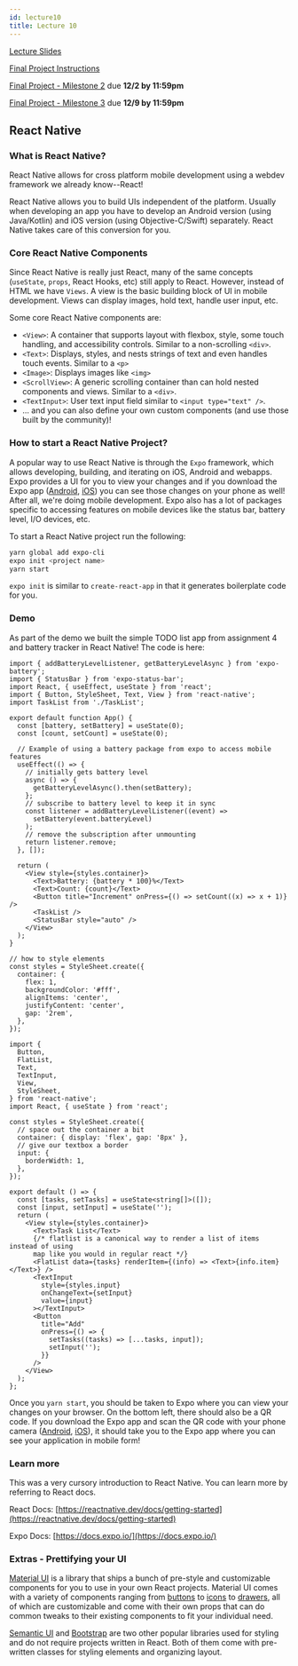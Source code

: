 ```yaml
---
id: lecture10
title: Lecture 10
---
```


[Lecture Slides](https://docs.google.com/presentation/d/1tVozUya-oCwHNIHjMt926mJxvxdInIAWSN_4j19a94I/edit?usp=sharing)

[Final Project Instructions](/docs/finalproject)

[Final Project - Milestone 2](/docs/finalproject#milestone-2) due **12/2 by 11:59pm**

[Final Project - Milestone 3](/docs/finalproject#milestone-3) due **12/9 by 11:59pm**

## React Native

### What is React Native?

React Native allows for cross platform mobile development using a webdev framework we already know--React!

React Native allows you to build UIs independent of the platform. Usually when developing an app you have to develop an Android version (using Java/Kotlin) and iOS version (using Objective-C/Swift) separately. React Native takes care of this conversion for you.

### Core React Native Components

Since React Native is really just React, many of the same concepts (`useState`, `props`, React Hooks, etc) still apply to React. However, instead of HTML we have `Views`. A view is the basic building block of UI in mobile development. Views can display images, hold text, handle user input, etc.

Some core React Native components are:

- `<View>`: A container that supports layout with flexbox, style, some touch handling, and accessibility controls. Similar to a non-scrolling `<div>`.
- `<Text>`: Displays, styles, and nests strings of text and even handles touch events. Similar to a `<p>`
- `<Image>`: Displays images like `<img>`
- `<ScrollView>`: A generic scrolling container than can hold nested components and views. Similar to a `<div>`.
- `<TextInput>`: User text input field similar to `<input type="text" />`.
- ... and you can also define your own custom components (and use those built by the community)!

### How to start a React Native Project?

A popular way to use React Native is through the `Expo` framework, which allows developing, building, and iterating on iOS, Android and webapps. Expo provides a UI for you to view your changes and if you download the Expo app ([Android](https://play.google.com/store/apps/details?id=host.exp.exponent&hl=en_US), [iOS](https://apps.apple.com/us/app/expo-client/id982107779)) you can see those changes on your phone as well! After all, we're doing mobile development. Expo also has a lot of packages specific to accessing features on mobile devices like the status bar, battery level, I/O devices, etc.

To start a React Native project run the following:

```bash
yarn global add expo-cli
expo init <project name>
yarn start
```

`expo init` is similar to `create-react-app` in that it generates boilerplate code for you.

### Demo

As part of the demo we built the simple TODO list app from assignment 4 and battery tracker in React Native! The code is here:

```tsx title="App.tsx"
import { addBatteryLevelListener, getBatteryLevelAsync } from 'expo-battery';
import { StatusBar } from 'expo-status-bar';
import React, { useEffect, useState } from 'react';
import { Button, StyleSheet, Text, View } from 'react-native';
import TaskList from './TaskList';

export default function App() {
  const [battery, setBattery] = useState(0);
  const [count, setCount] = useState(0);

  // Example of using a battery package from expo to access mobile features
  useEffect(() => {
    // initially gets battery level
    async () => {
      getBatteryLevelAsync().then(setBattery);
    };
    // subscribe to battery level to keep it in sync
    const listener = addBatteryLevelListener((event) =>
      setBattery(event.batteryLevel)
    );
    // remove the subscription after unmounting
    return listener.remove;
  }, []);

  return (
    <View style={styles.container}>
      <Text>Battery: {battery * 100}%</Text>
      <Text>Count: {count}</Text>
      <Button title="Increment" onPress={() => setCount((x) => x + 1)} />
      <TaskList />
      <StatusBar style="auto" />
    </View>
  );
}

// how to style elements
const styles = StyleSheet.create({
  container: {
    flex: 1,
    backgroundColor: '#fff',
    alignItems: 'center',
    justifyContent: 'center',
    gap: '2rem',
  },
});
```

```tsx title=Playlist.tsx
import {
  Button,
  FlatList,
  Text,
  TextInput,
  View,
  StyleSheet,
} from 'react-native';
import React, { useState } from 'react';

const styles = StyleSheet.create({
  // space out the container a bit
  container: { display: 'flex', gap: '8px' },
  // give our textbox a border
  input: {
    borderWidth: 1,
  },
});

export default () => {
  const [tasks, setTasks] = useState<string[]>([]);
  const [input, setInput] = useState('');
  return (
    <View style={styles.container}>
      <Text>Task List</Text>
      {/* flatlist is a canonical way to render a list of items instead of using
      map like you would in regular react */}
      <FlatList data={tasks} renderItem={(info) => <Text>{info.item}</Text>} />
      <TextInput
        style={styles.input}
        onChangeText={setInput}
        value={input}
      ></TextInput>
      <Button
        title="Add"
        onPress={() => {
          setTasks((tasks) => [...tasks, input]);
          setInput('');
        }}
      />
    </View>
  );
};
```

Once you `yarn start`, you should be taken to Expo where you can view your changes on your browser. On the bottom left, there should also be a QR code. If you download the Expo app and scan the QR code with your phone camera ([Android](https://play.google.com/store/apps/details?id=host.exp.exponent&hl=en_US), [iOS](https://apps.apple.com/us/app/expo-client/id982107779)), it should take you to the Expo app where you can see your application in mobile form!

### Learn more

This was a very cursory introduction to React Native. You can learn more by referring to React docs.

React Docs: [https://reactnative.dev/docs/getting-started](https://reactnative.dev/docs/getting-started)

Expo Docs: [https://docs.expo.io/](https://docs.expo.io/)

### Extras - Prettifying your UI

[Material UI](https://mui.com/) is a library that ships a bunch of pre-style and customizable components for you to use in your own React projects. Material UI comes with a variety of components ranging from [buttons](https://mui.com/components/buttons/) to [icons](https://mui.com/components/material-icons/) to [drawers](https://mui.com/components/drawers/), all of which are customizable and come with their own props that can do common tweaks to their existing components to fit your individual need.

[Semantic UI](https://semantic-ui.com/) and [Bootstrap](https://getbootstrap.com/) are two other popular libraries used for styling and do not require projects written in React. Both of them come with pre-written classes for styling elements and organizing layout.
